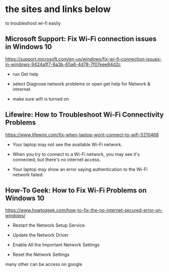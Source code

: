 # the sites and links below

 to troubleshoot wi-fi easliy 



## Microsoft Support: Fix Wi-Fi connection issues in Windows 10

https://support.microsoft.com/en-us/windows/fix-wi-fi-connection-issues-in-windows-9424a1f7-6a3b-65a6-4d78-7f07eee84d2c

* run Get help
  
* select Diagnose network problems or open get help for Network & intrernet

  
* make sure wifi is turned on 

## Lifewire: How to Troubleshoot Wi-Fi Connectivity Problems

https://www.lifewire.com/fix-when-laptop-wont-connect-to-wifi-5210468 


* Your laptop may not see the available Wi-Fi network.

  
* When you try to connect to a Wi-Fi network, you may see it's connected, but there's no internet access.

  
* Your laptop may show an error saying authentication to the Wi-Fi network failed.


## How-To Geek: How to Fix Wi-Fi Problems on Windows 10

https://www.howtogeek.com/how-to-fix-the-no-internet-secured-error-on-windows/ 
* Restart the Network Setup Service
  
* Update the Network Driver
  
* Enable All the Important Network Settings
  
* Reset the Network Settings

many other can be access on google 

